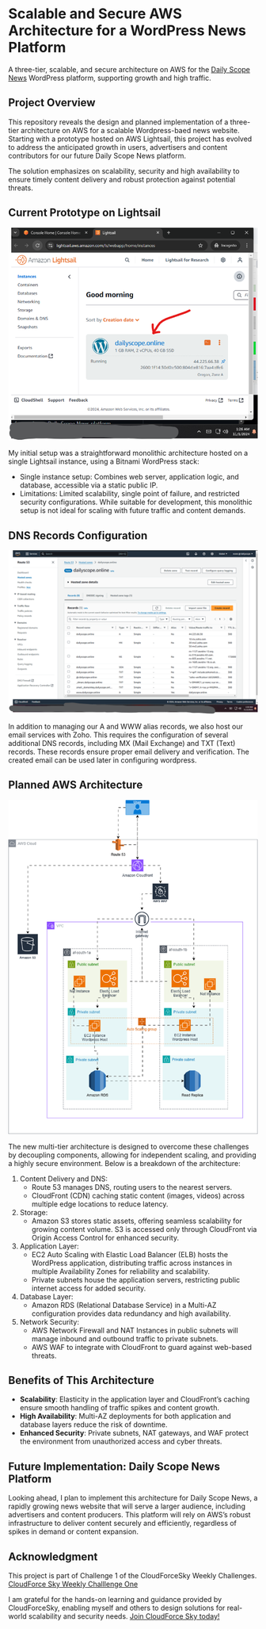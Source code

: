 # Scalable and Secure AWS Architecture for a WordPress News Platform
A three-tier, scalable, and secure architecture on AWS for the [Daily Scope News](https://dailyscope.online) WordPress platform, supporting growth and high traffic.

## Project Overview
This repository reveals the design and planned implementation of a three-tier architecture on AWS for a scalable Wordpress-baed news website. Starting with a prototype hosted on AWS Lightsail, this project has evolved to address the anticipated growth in users, advertisers and content contributors for our future Daily Scope News platform.

The solution emphasizes on scalability, security and high availability to ensure timely content delivery and robust protection against potential threats.

## Current Prototype on Lightsail
![Current Prototype for Daily Scope News on Lightsail](https://github.com/evans-kithinji/news-site-scalable-architecture/blob/main/monolythicStructureEC2Lightsail.png?raw=true)

My initial setup was a straightforward monolithic architecture hosted on a single Lightsail instance, using a Bitnami WordPress stack:
- Single instance setup: Combines web server, application logic, and database, accessible via a static public IP.
- Limitations: Limited scalability, single point of failure, and restricted security configurations.
While suitable for development, this monolithic setup is not ideal for scaling with future traffic and content demands.

## DNS Records Configuration
![Route 53 Daily Scope News initial configuration](https://github.com/evans-kithinji/news-site-scalable-architecture/blob/main/route53Records.png?raw=true)

In addition to managing our A and WWW alias records, we also host our email services with Zoho. This requires the configuration of several additional DNS records, including MX (Mail Exchange) and TXT (Text) records. These records ensure proper email delivery and verification. The created email can be used later in configuring wordpress.


## Planned AWS Architecture
![Daily Scope News proposed AWS Architecture](https://github.com/evans-kithinji/news-site-scalable-architecture/blob/main/threeTierArchitectureDailyNewsOnline.png?raw=true)

The new multi-tier architecture is designed to overcome these challenges by decoupling components, allowing for independent scaling, and providing a highly secure environment. Below is a breakdown of the architecture:

1. Content Delivery and DNS:
   - Route 53 manages DNS, routing users to the nearest servers.
   - CloudFront (CDN) caching static content (images, videos) across multiple edge locations to reduce latency.
2. Storage:
   - Amazon S3 stores static assets, offering seamless scalability for growing content volume. S3 is accessed only through CloudFront via Origin Access Control for enhanced security.
3. Application Layer:
   - EC2 Auto Scaling with Elastic Load Balancer (ELB) hosts the WordPress application, distributing traffic across instances in multiple Availability Zones for reliability and scalability.
   - Private subnets house the application servers, restricting public internet access for added security.
4. Database Layer:
   - Amazon RDS (Relational Database Service) in a Multi-AZ configuration provides data redundancy and high availability.
5. Network Security:
   - AWS Network Firewall and NAT Instances in public subnets will manage inbound and outbound traffic to private subnets.
   - AWS WAF to integrate with CloudFront to guard against web-based threats.
  
## Benefits of This Architecture
- **Scalability**: Elasticity in the application layer and CloudFront’s caching ensure smooth handling of traffic spikes and content growth.
- **High Availability**: Multi-AZ deployments for both application and database layers reduce the risk of downtime.
- **Enhanced Security**: Private subnets, NAT gateways, and WAF protect the environment from unauthorized access and cyber threats.

## Future Implementation: Daily Scope News Platform
Looking ahead, I plan to implement this architecture for Daily Scope News, a rapidly growing news website that will serve a larger audience, including advertisers and content producers. This platform will rely on AWS’s robust infrastructure to deliver content securely and efficiently, regardless of spikes in demand or content expansion.

## Acknowledgment
This project is part of Challenge 1 of the CloudForceSky Weekly Challenges.
[CloudForce Sky Weekly Challlenge One](https://github.com/evans-kithinji/news-site-scalable-architecture/blob/main/CloudForceSky_Challenge_1.pdf)

I am grateful for the hands-on learning and guidance provided by CloudForceSky, enabling myself and others to design solutions for real-world scalability and security needs.
[Join CloudForce Sky today!](https://cloudforcesky.com/membership)
